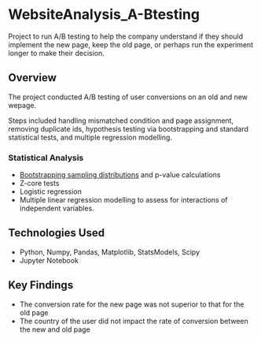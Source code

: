 # WebsiteAnalysis_A-Btesting
Project to run A/B testing to help the company understand if they should implement the new page, keep the old page, or perhaps run the experiment longer to make their decision.


## Overview
The project conducted A/B testing of user conversions on an old and new wepage. 

Steps included handling mismatched condition and page assignment, removing duplicate ids, hypothesis testing via bootstrapping and standard statistical tests, and multiple regression modelling. 

### Statistical Analysis
- [Bootstrapping sampling distributions](https://rebeccaebarnes.github.io/2018/04/29/bootstrapping) and p-value calculations
- Z-core tests
- Logistic regression
- Multiple linear regression modelling to assess for interactions of independent variables.

## Technologies Used
- Python, Numpy, Pandas, Matplotlib, StatsModels, Scipy
- Jupyter Notebook

## Key Findings
- The conversion rate for the new page was not superior to that for the old page 
- The country of the user did not impact the rate of conversion between the new and old page 
